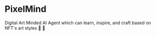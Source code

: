 # PixelMind
Digital Art Minded AI Agent which can learn, inspire, and craft based on NFT's art styles 🤩 🎨
